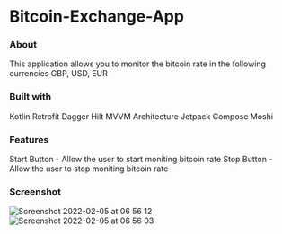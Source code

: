 # Bitcoin-Exchange-App


### About

This application allows you to monitor the bitcoin rate in the following currencies GBP, USD, EUR


### Built with

Kotlin
Retrofit
Dagger Hilt
MVVM Architecture 
Jetpack Compose
Moshi 


### Features

Start Button - Allow the user to start moniting bitcoin rate 
Stop Button - Allow the user to stop moniting bitcoin rate 


### Screenshot


![Screenshot 2022-02-05 at 06 56 12](https://user-images.githubusercontent.com/88812838/152632157-095a7698-30a5-4719-b731-e6fa43332d45.png)
![Screenshot 2022-02-05 at 06 56 03](https://user-images.githubusercontent.com/88812838/152632160-87c55c96-033d-4308-a090-4d90c56e9c89.png)
